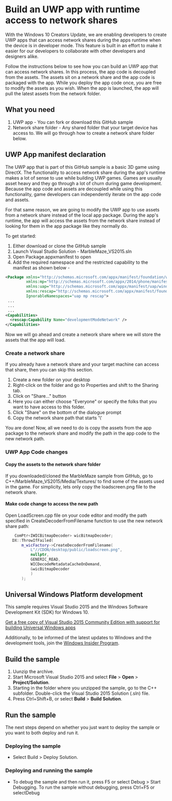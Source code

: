 
# Build an UWP app with runtime access to network shares

With the Windows 10 Creators Update, we are enabling developers to create UWP apps that can access network shares during the apps runtime when the device is in developer mode. This feature is built in an effort to make it easier for our developers to collaborate with other developers and designers alike. 

Follow the instructions below to see how you can build an UWP app that can access network shares. In this process, the app code is decoupled from the assets. The assets sit on a network share and the app code is packaged with the app. While you deploy the app code once, you are free to modify the assets as you wish. When the app is launched, the app will pull the latest assets from the network folder. 

## What you need
1. UWP app - You can fork or download this GitHub sample 
2. Network share folder - Any shared folder that your target device has access to. We will go through how to create a network share folder below. 

## UWP App manifest declaration 

The UWP app that is part of this GitHub sample is a basic 3D game using DirectX. The functionality to access network share during the app's runtime makes a lot of sense to use while building UWP games. Games are usually asset heavy and they go through a lot of churn during game development. Because the app code and assets are decoupled while using this functionality, game developers can independently iterate on the app code and assets. 

For that same reason, we are going to modify the UWP app to use assets from a network share instead of the local app package. During the app's runtime, the app will access the assets from the network share instead of looking for them in the app package like they normally do. 

To get started:
1. Either download or clone the GitHub sample
2. Launch Visual Studio Solution - MarbleMaze_VS2015.sln
3. Open Package.appxmanifest to open
4. Add the required namespace and the restricted capability to the manifest as shown below - 
```xml
<Package xmlns="http://schemas.microsoft.com/appx/manifest/foundation/windows10" 
         xmlns:mp="http://schemas.microsoft.com/appx/2014/phone/manifest" 
         xmlns:uap="http://schemas.microsoft.com/appx/manifest/uap/windows10" 
         xmlns:rescap="http://schemas.microsoft.com/appx/manifest/foundation/windows10/restrictedcapabilities" 
         IgnorableNamespaces="uap mp rescap">
 ...
 ...
 ...
<Capabilities>
  <rescap:Capability Name="developmentModeNetwork" />
</Capabilities>
```

Now we will go ahead and create a network share where we will store the assets that the app will load. 

### Create a network share 

If you already have a network share and your target machine can access that share, then you can skip this section. 

1. Create a new folder on your desktop 
2. Right-click on the folder and go to Properties and shift to the Sharing tab. 
3. Click on "Share..." button
4. Here you can either choose "Everyone" or specify the folks that you want to have access to this folder.
5. Click "Share" on the bottom of the dialogue prompt
6. Copy the network share path that starts '\\\'

You are done! Now, all we need to do is copy the assets from the app package to the network share and modify the path in the app code to the new network path. 

### UWP App Code changes

#### Copy the assets to the network share folder

If you downloaded/cloned the MarbleMaze sample from GitHub, go to C++/MarbleMaze_VS2015/Media/Textures/ to find some of the assets used in the game. For simplicity, lets only copy the loadscreen.png file to the network share. 

#### Make code change to access the new path 

Open LoadScreen.cpp file on your code editor and modify the path specified in CreateDecoderFromFilename function to use the new network share path: 
 ``` cpp
     ComPtr<IWICBitmapDecoder> wicBitmapDecoder;
    DX::ThrowIfFailed(
        m_wicFactory->CreateDecoderFromFilename(
            L"//CDON/desktop/public/loadscreen.png",
            nullptr,
            GENERIC_READ,
            WICDecodeMetadataCacheOnDemand,
            &wicBitmapDecoder
            )
        );
```

## Universal Windows Platform development

This sample requires Visual Studio 2015 and the Windows Software Development Kit (SDK) for Windows 10. 

[Get a free copy of Visual Studio 2015 Community Edition with support for building Universal Windows apps](http://go.microsoft.com/fwlink/?LinkID=280676)

Additionally, to be informed of the latest updates to Windows and the development tools, join the [Windows Insider Program](https://insider.windows.com/ "Become a Windows Insider").

## Build the sample

1. Uunzip the archive.
2. Start Microsoft Visual Studio 2015 and select **File** \> **Open** \> **Project/Solution**.
3. Starting in the folder where you unzipped the sample, go to the C++ subfolder. Double-click the Visual Studio 2015 Solution (.sln) file.
4. Press Ctrl+Shift+B, or select **Build** \> **Build Solution**.

## Run the sample

The next steps depend on whether you just want to deploy the sample or you want to both deploy and run it.

### Deploying the sample

- Select Build > Deploy Solution. 

### Deploying and running the sample

- To debug the sample and then run it, press F5 or select Debug >  Start Debugging. To run the sample without debugging, press Ctrl+F5 or selectDebug 
